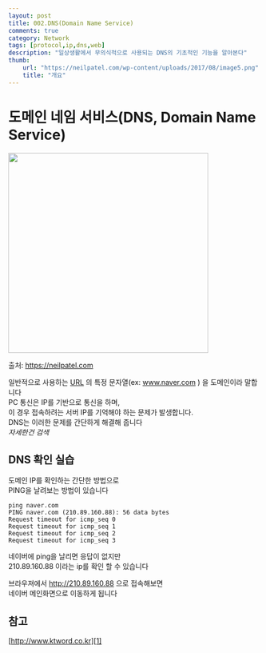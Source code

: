 ```yaml
---
layout: post
title: 002.DNS(Domain Name Service)
comments: true
category: Network
tags: [protocol,ip,dns,web]
description: "일상생활에서 무의식적으로 사용되는 DNS의 기초적인 기능을 알아본다"
thumb:
    url: "https://neilpatel.com/wp-content/uploads/2017/08/image5.png"
    title: "개요"
---
```


# 도메인 네임 서비스(DNS, Domain Name Service)

<img src="https://neilpatel.com/wp-content/uploads/2017/08/image5.png" width="400">

출처: https://neilpatel.com

일반적으로 사용하는 [URL][1] 의 특정 문자열(ex: www.naver.com ) 을 도메인이라 말합니다   
PC 통신은 IP를 기반으로 통신을 하며,   
이 경우 접속하려는 서버 IP를 기억해야 하는 문제가 발생합니다.   
DNS는 이러한 문제를 간단하게 해결해 줍니다   
_자세한건 검색_

## DNS 확인 실습

도메인 IP를 확인하는 간단한 방법으로   
PING을 날려보는 방법이 있습니다

<pre><code>ping naver.com
PING naver.com (210.89.160.88): 56 data bytes
Request timeout for icmp_seq 0
Request timeout for icmp_seq 1
Request timeout for icmp_seq 2
Request timeout for icmp_seq 3</code></pre>

네이버에 ping을 날리면 응답이 없지만   
210.89.160.88 이라는 ip를 확인 할 수 있습니다

브라우져에서 http://210.89.160.88 으로 접속해보면   
네이버 메인화면으로 이동하게 됩니다


## 참고
[http://www.ktword.co.kr][1]


[1]: http://www.ktword.co.kr/abbr_view.php?m_temp1=867
